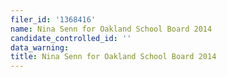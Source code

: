 ```yaml
---
filer_id: '1368416'
name: Nina Senn for Oakland School Board 2014
candidate_controlled_id: ''
data_warning:
title: Nina Senn for Oakland School Board 2014
---
```


